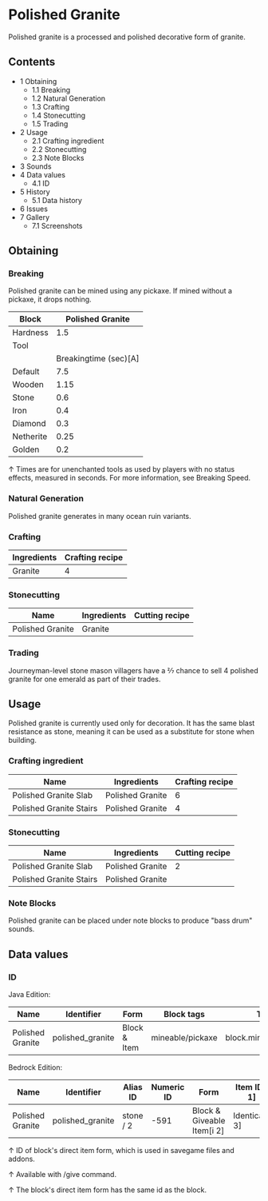 # Polished Granite
Polished granite is a processed and polished decorative form of granite.

## Contents
- 1 Obtaining
	- 1.1 Breaking
	- 1.2 Natural Generation
	- 1.3 Crafting
	- 1.4 Stonecutting
	- 1.5 Trading
- 2 Usage
	- 2.1 Crafting ingredient
	- 2.2 Stonecutting
	- 2.3 Note Blocks
- 3 Sounds
- 4 Data values
	- 4.1 ID
- 5 History
	- 5.1 Data history
- 6 Issues
- 7 Gallery
	- 7.1 Screenshots

## Obtaining
### Breaking
Polished granite can be mined using any pickaxe. If mined without a pickaxe, it drops nothing.

| Block     | Polished Granite      |
|-----------|-----------------------|
| Hardness  | 1.5                   |
| Tool      |                       |
|           | Breakingtime (sec)[A] |
| Default   | 7.5                   |
| Wooden    | 1.15                  |
| Stone     | 0.6                   |
| Iron      | 0.4                   |
| Diamond   | 0.3                   |
| Netherite | 0.25                  |
| Golden    | 0.2                   |


↑ Times are for unenchanted tools as used by players with no status effects, measured in seconds. For more information, see Breaking Speed.


### Natural Generation
Polished granite generates in many ocean ruin variants.

### Crafting
| Ingredients | Crafting recipe |
|-------------|-----------------|
| Granite     | 4               |

### Stonecutting
| Name             | Ingredients | Cutting recipe |
|------------------|-------------|----------------|
| Polished Granite | Granite     |                |

### Trading
Journeyman-level stone mason villagers have a 2⁄7 chance to sell 4 polished granite for one emerald as part of their trades.

## Usage
Polished granite is currently used only for decoration. It has the same blast resistance as stone, meaning it can be used as a substitute for stone when building.

### Crafting ingredient
| Name                    | Ingredients      | Crafting recipe |
|-------------------------|------------------|-----------------|
| Polished Granite Slab   | Polished Granite | 6               |
| Polished Granite Stairs | Polished Granite | 4               |

### Stonecutting
| Name                    | Ingredients      | Cutting recipe |
|-------------------------|------------------|----------------|
| Polished Granite Slab   | Polished Granite | 2              |
| Polished Granite Stairs | Polished Granite |                |

### Note Blocks
Polished granite can be placed under note blocks to produce "bass drum" sounds.

## Data values
### ID
Java Edition:

| Name             | Identifier       | Form         | Block tags       | Translation key                  |
|------------------|------------------|--------------|------------------|----------------------------------|
| Polished Granite | polished_granite | Block & Item | mineable/pickaxe | block.minecraft.polished_granite |

Bedrock Edition:

| Name             | Identifier       | Alias ID  | Numeric ID | Form                       | Item ID[i 1]   | Translation key               |
|------------------|------------------|-----------|------------|----------------------------|----------------|-------------------------------|
| Polished Granite | polished_granite | stone / 2 | -591       | Block & Giveable Item[i 2] | Identical[i 3] | tile.stone.graniteSmooth.name |


↑ ID of block's direct item form, which is used in savegame files and addons.

↑ Available with /give command.

↑ The block's direct item form has the same id as the block.


